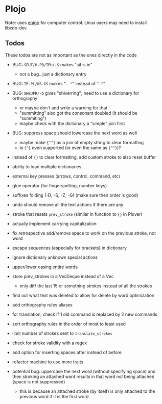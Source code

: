 # Plojo

Note: uses [enigo](https://crates.io/crates/enigo) for computer control. Linux
users may need to install libxdo-dev.

## Todos

These todos are not as important as the ones directly in the code

- BUG: `SEUT/H-PB/TPH/-S` makes "sit-s in"
  - not a bug...just a dictionary entry
- BUG: `TP-PL/KR-GS` makes "`. "`" instead of "`."`"
- BUG: `SHEUFR/-G` gives "shiverring"; need to use a dictionary for orthography
  - or maybe don't and write a warning for that
  - "summitting" also got the consonant doubled (it should be "summiting")
  - maybe check with the dictionary a "simple" join first
- BUG: suppress space should lowercase the next word as well
  - maybe make `{^^}` as a join of empty string to clear formatting
  - is `{^}` even supported (or even the same as `{^^}`)?

- instead of `{}` to clear formatting, add custom stroke to also reset buffer
- ability to load multiple dictionaries
- external key presses (arrows, control, command, etc)
- glue operator (for fingerspelling, number keys)
- suffixes folding (-D, -S, -Z, -G) (make sure their order is good)
- undo should remove all the text actions if there are any
- stroke that resets `prev_stroke` (similar in function to `{}` in Plover)
- actually implement carrying capitalization
- fix retrospective add/remove space to work on the previous stroke, not word
- escape sequences (especially for brackets) in dictionary
- ignore dictionary unknown special actions
- upper/lower casing entire words
- store prev_strokes in a VecDeque instead of a Vec
  - only diff the last 15 or something strokes instead of all the strokes
- find out what text was deleted to allow for delete by word optimization
- add orthography rules aliases
- for translation, check if 1 old command is replaced by 2 new commands
- sort orthography rules in the order of most to least used
- limit number of strokes sent to `translate_strokes`
- check for stroke validity with a regex
- add option for inserting spaces after instead of before
- refactor machine to use more traits
- potential bug: uppercase the next word (without specifying space) and then
  stroking an attached word results in that word *not* being attached (space is
  not suppressed)
  - this is because an attached stroke (by itself) is only attached to the
    previous word if it is the first word
